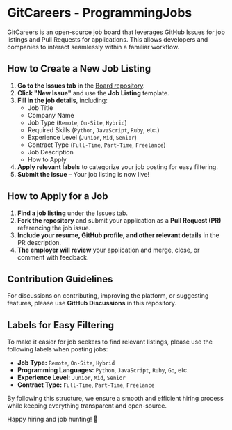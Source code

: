 # GitCareers - ProgrammingJobs

GitCareers is an open-source job board that leverages GitHub Issues for job listings and Pull Requests for applications. This allows developers and companies to interact seamlessly within a familiar workflow.

## How to Create a New Job Listing
1. **Go to the Issues tab** in the [Board repository](https://github.com/GitCareers/ProgrammingJobs/issues).
2. **Click "New Issue"** and use the **Job Listing** template.
3. **Fill in the job details**, including:
   - Job Title
   - Company Name
   - Job Type (`Remote`, `On-Site`, `Hybrid`)
   - Required Skills (`Python`, `JavaScript`, `Ruby`, etc.)
   - Experience Level (`Junior`, `Mid`, `Senior`)
   - Contract Type (`Full-Time`, `Part-Time`, `Freelance`)
   - Job Description
   - How to Apply
4. **Apply relevant labels** to categorize your job posting for easy filtering.
5. **Submit the issue** – Your job listing is now live!

## How to Apply for a Job
1. **Find a job listing** under the Issues tab.
2. **Fork the repository** and submit your application as a **Pull Request (PR)** referencing the job issue.
3. **Include your resume, GitHub profile, and other relevant details** in the PR description.
4. **The employer will review** your application and merge, close, or comment with feedback.

## Contribution Guidelines
For discussions on contributing, improving the platform, or suggesting features, please use **GitHub Discussions** in this repository.

## Labels for Easy Filtering
To make it easier for job seekers to find relevant listings, please use the following labels when posting jobs:
- **Job Type:** `Remote`, `On-Site`, `Hybrid`
- **Programming Languages:** `Python`, `JavaScript`, `Ruby`, `Go`, etc.
- **Experience Level:** `Junior`, `Mid`, `Senior`
- **Contract Type:** `Full-Time`, `Part-Time`, `Freelance`

By following this structure, we ensure a smooth and efficient hiring process while keeping everything transparent and open-source.

Happy hiring and job hunting! 🚀

